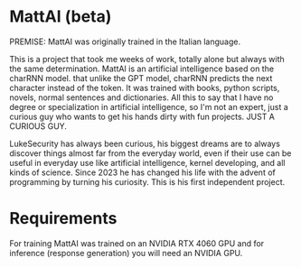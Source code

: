 # MattAI (beta)
PREMISE: MattAI was originally trained in the Italian language.

This is a project that took me weeks of work, totally alone but always with the same determination. MattAI is an artificial intelligence based on the charRNN model. that unlike the GPT model, charRNN predicts the next character instead of the token. It was trained with books, python scripts, novels, normal sentences and dictionaries. 
All this to say that I have no degree or specialization in artificial intelligence, so I'm not an expert, just a curious guy who wants to get his hands dirty with fun projects. JUST A CURIOUS GUY.


LukeSecurity has always been curious, his biggest dreams are to always discover things almost far from the everyday world, even if their use can be useful in everyday use  like artificial intelligence, kernel developing, and all kinds of science. Since 2023 he has changed his life with the advent of programming by turning his curiosity. This is his first independent project.

# Requirements
For training MattAI was trained on an NVIDIA RTX 4060 GPU and for inference (response generation) you will need an NVIDIA GPU.




